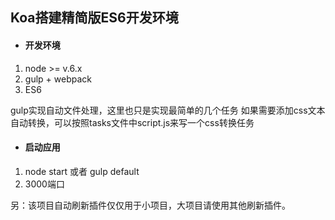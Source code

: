 ## Koa搭建精简版ES6开发环境


* #### 开发环境  

1. node >= v.6.x
2. gulp + webpack
3. ES6

gulp实现自动文件处理，这里也只是实现最简单的几个任务
如果需要添加css文本自动转换，可以按照tasks文件中script.js来写一个css转换任务

* #### 启动应用  

1. node start  或者 gulp default
2. 3000端口

另：该项目自动刷新插件仅仅用于小项目，大项目请使用其他刷新插件。